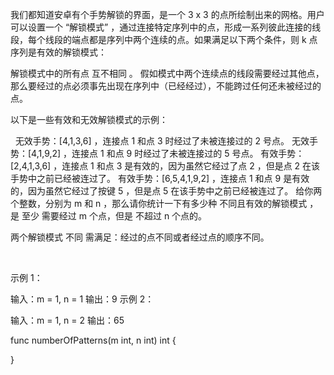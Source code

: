 我们都知道安卓有个手势解锁的界面，是一个 3 x 3 的点所绘制出来的网格。用户可以设置一个 “解锁模式” ，通过连接特定序列中的点，形成一系列彼此连接的线段，每个线段的端点都是序列中两个连续的点。如果满足以下两个条件，则 k 点序列是有效的解锁模式：

解锁模式中的所有点 互不相同 。
假如模式中两个连续点的线段需要经过其他点，那么要经过的点必须事先出现在序列中（已经经过），不能跨过任何还未被经过的点。
 

以下是一些有效和无效解锁模式的示例：



 
无效手势：[4,1,3,6] ，连接点 1 和点 3 时经过了未被连接过的 2 号点。
无效手势：[4,1,9,2] ，连接点 1 和点 9 时经过了未被连接过的 5 号点。
有效手势：[2,4,1,3,6] ，连接点 1 和点 3 是有效的，因为虽然它经过了点 2 ，但是点 2 在该手势中之前已经被连过了。
有效手势：[6,5,4,1,9,2] ，连接点 1 和点 9 是有效的，因为虽然它经过了按键 5 ，但是点 5 在该手势中之前已经被连过了。
给你两个整数，分别为 ​​m 和 n ，那么请你统计一下有多少种 不同且有效的解锁模式 ，是 至少 需要经过 m 个点，但是 不超过 n 个点的。

两个解锁模式 不同 需满足：经过的点不同或者经过点的顺序不同。

 

示例 1：

输入：m = 1, n = 1
输出：9
示例 2：

输入：m = 1, n = 2
输出：65

func numberOfPatterns(m int, n int) int {

}